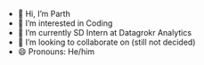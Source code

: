 - 👋 Hi, I’m Parth
- 👀 I’m interested in Coding
- 🌱 I’m currently SD Intern at Datagrokr Analytics
- 💞️ I’m looking to collaborate on (still not decided)
- 😄 Pronouns: He/him
  

<!---
parthsharma0/parthsharma0 is a ✨ special ✨ repository because its `README.md` (this file) appears on your GitHub profile.
You can click the Preview link to take a look at your changes.
--->
